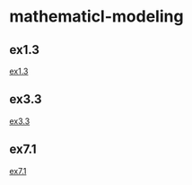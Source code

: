 # mathematicl-modeling

## ex1.3
[ex1.3](https://github.com/qibabaidu/mathematicl-modeling/blob/master/ex1.3)

## ex3.3
[ex3.3](https://github.com/qibabaidu/mathematicl-modeling/blob/master/ex3.3)

## ex7.1
[ex7.1](https://github.com/qibabaidu/mathematicl-modeling/blob/master/ex7.1)
